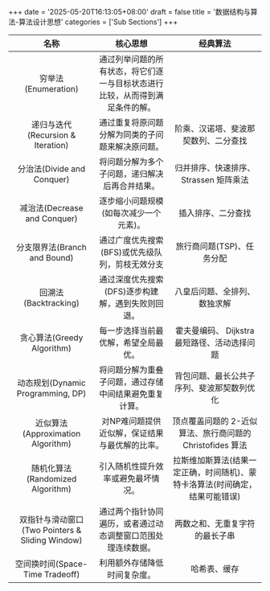 +++
date = '2025-05-20T16:13:05+08:00'
draft = false
title = '数据结构与算法-算法设计思想'
categories = ['Sub Sections']
+++

| 名称 | 核心思想 | 经典算法 |
| :--: | :--: | :--: |
| 穷举法(Enumeration) | 通过列举问题的所有状态，将它们逐一与目标状态进行比较，从而得到满足条件的解。 |  |
| 递归与迭代(Recursion & Iteration) | 通过重复将原问题分解为同类的子问题来解决原问题。 | 阶乘、汉诺塔、斐波那契数列、二分查找 |
| 分治法(Divide and Conquer) | 将问题分解为多个子问题，递归解决后再合并结果。 | 归并排序、快速排序、 Strassen 矩阵乘法 |
| 减治法(Decrease and Conquer) | 逐步缩小问题规模(如每次减少一个元素)。 | 插入排序、二分查找 |
| 分支限界法(Branch and Bound) | 通过广度优先搜索(BFS)或优先级队列，剪枝无效分支 | 旅行商问题(TSP)、任务分配 |
| 回溯法(Backtracking) | 通过深度优先搜索(DFS)逐步构建解，遇到失败则回退。 | 八皇后问题、全排列、数独求解 |
| 贪心算法(Greedy Algorithm) | 每一步选择当前最优解，希望全局最优。 | 霍夫曼编码、 Dijkstra 最短路径、活动选择问题 |
| 动态规划(Dynamic Programming, DP) | 将问题分解为重叠子问题，通过存储中间结果避免重复计算。 | 背包问题、最长公共子序列、斐波那契数列优化 |
| 近似算法(Approximation Algorithm) | 对NP难问题提供近似解，保证结果与最优解的比率。 | 顶点覆盖问题的 2-近似算法、旅行商问题的 Christofides 算法 |
| 随机化算法(Randomized Algorithm) | 引入随机性提升效率或避免最坏情况。 | 拉斯维加斯算法(结果一定正确，时间随机)、蒙特卡洛算法(时间确定，结果可能错误) |
| 双指针与滑动窗口(Two Pointers & Sliding Window) | 通过两个指针协同遍历，或者通过动态调整窗口范围处理连续数据。 | 两数之和、无重复字符的最长子串 |
| 空间换时间(Space-Time Tradeoff) | 利用额外存储降低时间复杂度。 | 哈希表、缓存 |

